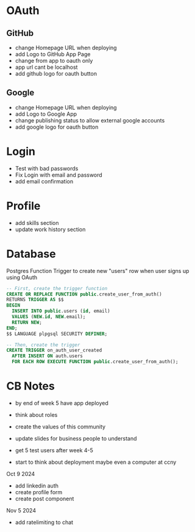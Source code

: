 # OAuth

## GitHub

- change Homepage URL when deploying
- add Logo to GitHub App Page
- change from app to oauth only
- app url cant be localhost
- add github logo for oauth button

## Google

- change Homepage URL when deploying
- add Logo to Google App
- change publishing status to allow external google accounts
- add google logo for oauth button

# Login

- Test with bad passwords
- Fix Login with email and password
- add email confirmation

# Profile

- add skills section
- update work history section

# Database

Postgres Function Trigger to create new "users" row when user signs up using OAuth

```sql
-- First, create the trigger function
CREATE OR REPLACE FUNCTION public.create_user_from_auth()
RETURNS TRIGGER AS $$
BEGIN
  INSERT INTO public.users (id, email)
  VALUES (NEW.id, NEW.email);
  RETURN NEW;
END;
$$ LANGUAGE plpgsql SECURITY DEFINER;

-- Then, create the trigger
CREATE TRIGGER on_auth_user_created
  AFTER INSERT ON auth.users
  FOR EACH ROW EXECUTE FUNCTION public.create_user_from_auth();
```

# CB Notes

- by end of week 5 have app deployed
- think about roles
- create the values of this community

- update slides for business people to understand
- get 5 test users after week 4-5
- start to think about deployment maybe even a computer at ccny

Oct 9 2024

- add linkedin auth
- create profile form
- create post component

Nov 5 2024

- add ratelimiting to chat
